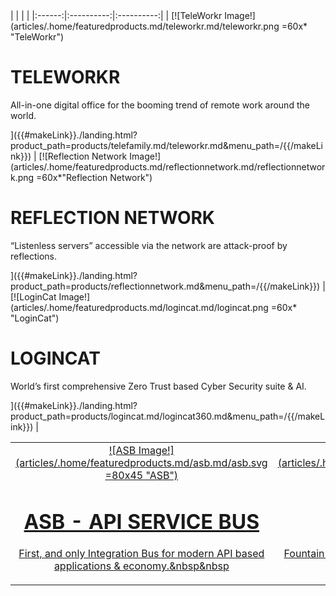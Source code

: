 <div class="home-featured" markdown="1">
|   |   |   |
|:------:|:----------:|:----------:|
| [![TeleWorkr Image!] (articles/.home/featuredproducts.md/teleworkr.md/teleworkr.png =60x* "TeleWorkr")<h1>TELEWORKR</h1><p>All-in-one digital office for the booming trend of remote work around the world.</p>]({{#makeLink}}./landing.html?product_path=products/telefamily.md/teleworkr.md&menu_path=/{{/makeLink}}) | [![Reflection Network Image!] (articles/.home/featuredproducts.md/reflectionnetwork.md/reflectionnetwork.png =60x*"Reflection Network")<h1>REFLECTION NETWORK</h1><p>“Listenless servers” accessible via the network are attack-proof by reflections.</p>]({{#makeLink}}./landing.html?product_path=products/reflectionnetwork.md&menu_path=/{{/makeLink}}) | [![LoginCat Image!] (articles/.home/featuredproducts.md/logincat.md/logincat.png =60x* "LoginCat")<h1>LOGINCAT</h1><p>World’s first comprehensive Zero Trust based Cyber Security suite & AI.</p>]({{#makeLink}}./landing.html?product_path=products/logincat.md/logincat360.md&menu_path=/{{/makeLink}}) |

|   |   |   |
|:------:|:----------:|:----------:|
| [![ASB Image!] (articles/.home/featuredproducts.md/asb.md/asb.svg =80x45 "ASB")<h1>ASB - API SERVICE BUS</h1><p>First, and only Integration Bus for modern API based applications & economy.&nbsp&nbsp</p>]({{#makeLink}}./landing.html?product_path=products/asb.md&menu_path=/{{/makeLink}}) | [![API400 Image!] (articles/.home/featuredproducts.md/api400.md/api400.png =60x* "API400")<h1>API400</h1><p>Fountain of youth for legacy systems particularly for those running on AS/400.</p>]({{#makeLink}}./landing.html?product_path=products/api400.md&menu_path=/{{/makeLink}})  | [![MonBoss Image!] (articles/.home/featuredproducts.md/monboss.md/monboss.svg =80x50 "MonBoss")<h1>MONBOSS</h1><p>Monitor & fix AI-Ops issues with the Boss of the next revolution for enterprises.</p>]({{#makeLink}}./landing.html?product_path=products/monboss.md&menu_path=/{{/makeLink}})  |
</div>